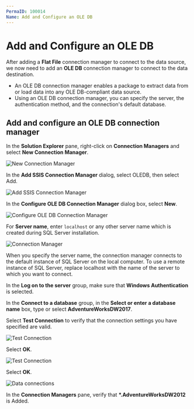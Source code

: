 ```yaml
---
PermaID: 100014
Name: Add and Configure an OLE DB
---
```


# Add and Configure an OLE DB

After adding a **Flat File** connection manager to connect to the data source, we now need to add an **OLE DB** connection manager to connect to the data destination. 

 - An OLE DB connection manager enables a package to extract data from or load data into any OLE DB-compliant data source. 
 - Using an OLE DB connection manager, you can specify the server, the authentication method, and the connection's default database.

## Add and configure an OLE DB connection manager

In the **Solution Explorer** pane, right-click on **Connection Managers** and select **New Connection Manager**.

<img src="images/ole-db-1.png" alt="New Connection Manager">

In the **Add SSIS Connection Manager** dialog, select OLEDB, then select Add.

<img src="images/ole-db-2.png" alt="Add SSIS Connection Manager">

In the **Configure OLE DB Connection Manager** dialog box, select **New**.

<img src="images/ole-db-3.png" alt="Configure OLE DB Connection Manager">

For **Server name**, enter `localhost` or any other server name which is created during SQL Server installation.

<img src="images/ole-db-4.png" alt="Connection Manager">

When you specify the server name, the connection manager connects to the default instance of SQL Server on the local computer. To use a remote instance of SQL Server, replace localhost with the name of the server to which you want to connect.

In the **Log on to the server** group, make sure that **Windows Authentication** is selected.

In the **Connect to a database** group, in the **Select or enter a database name** box, type or select **AdventureWorksDW2017**.

Select **Test Connection** to verify that the connection settings you have specified are valid.

<img src="images/ole-db-4.png" alt="Test Connection">

Select **OK**.

<img src="images/ole-db-5.png" alt="Test Connection">

Select **OK**.

<img src="images/ole-db-6.png" alt="Data connections">

In the **Connection Managers** pane, verify that **\*.AdventureWorksDW2012** is Added.

